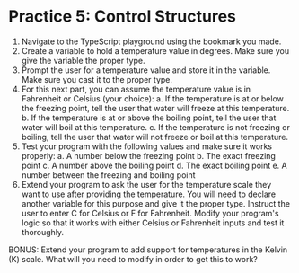 # Practice 5: Control Structures

1. Navigate to the TypeScript playground using the bookmark you made.
2. Create a variable to hold a temperature value in degrees. Make sure you give the variable the proper type.
3. Prompt the user for a temperature value and store it in the variable. Make sure you cast it to the proper type.
4. For this next part, you can assume the temperature value is in Fahrenheit or Celsius (your choice):
	a. If the temperature is at or below the freezing point, tell the user that water will freeze at this temperature.
	b. If the temperature is at or above the boiling point, tell the user that water will boil at this temperature.
	c. If the temperature is not freezing or boiling, tell the user that water will not freeze or boil at this temperature.
5. Test your program with the following values and make sure it works properly:
	a. A number below the freezing point
	b. The exact freezing point
	c. A number above the boiling point
	d. The exact boiling point
	e. A number between the freezing and boiling point
6. Extend your program to ask the user for the temperature scale they want to use after providing the temperature. You will need to declare another variable for this purpose and give it the proper type. Instruct the user to enter C for Celsius or F for Fahrenheit. Modify your program's logic so that it works with either Celsius or Fahrenheit inputs and test it thoroughly.

BONUS: Extend your program to add support for temperatures in the Kelvin (K) scale. What will you need to modify in order to get this to work?

